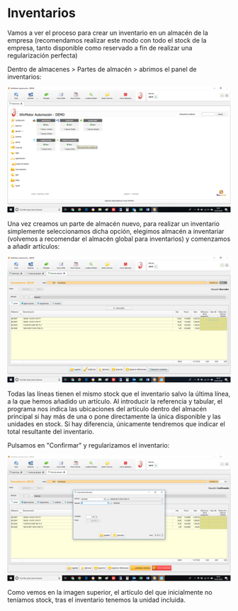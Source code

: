 # Inventarios

Vamos a ver el proceso para crear un inventario en un almacén de la empresa \(recomendamos realizar este modo con todo el stock de la empresa, tanto disponible como reservado a fin de realizar una regularización perfecta\)

Dentro de almacenes &gt; Partes de almacén &gt; abrimos el panel de inventarios:

![](../../.gitbook/assets/image%20%284%29.png)

Una vez creamos un parte de almacén nuevo, para realizar un inventario simplemente seleccionamos dicha opción, elegimos almacén a inventariar \(volvemos a recomendar el almacén global para inventarios\) y comenzamos a añadir artículos:

![](../../.gitbook/assets/image%20%28128%29.png)

Todas las líneas tienen el mismo stock que el inventario salvo la última línea, a la que hemos añadido un artículo. Al introducir la referencia y tabular, el programa nos indica las ubicaciones del artículo dentro del almacén principal si hay más de una o pone directamente la única disponible y las unidades en stock. Si hay diferencia, únicamente tendremos que indicar el total resultante del inventario.

Pulsamos en "Confirmar" y regularizamos el inventario:

![](../../.gitbook/assets/image%20%2883%29.png)

Como vemos en la imagen superior, el artículo del que inicialmente no teníamos stock, tras el inventario tenemos la unidad incluida.

